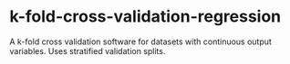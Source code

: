 # k-fold-cross-validation-regression
A k-fold cross validation software for datasets with continuous output variables. Uses stratified validation splits.
